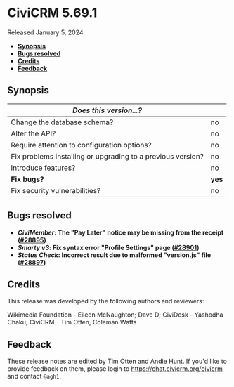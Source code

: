 # CiviCRM 5.69.1

Released January 5, 2024

- **[Synopsis](#synopsis)**
- **[Bugs resolved](#bugs)**
- **[Credits](#credits)**
- **[Feedback](#feedback)**

## <a name="synopsis"></a>Synopsis

| *Does this version...?*                                         |          |
| --------------------------------------------------------------- | -------- |
| Change the database schema?                                     | no       |
| Alter the API?                                                  | no       |
| Require attention to configuration options?                     | no       |
| Fix problems installing or upgrading to a previous version?     | no       |
| Introduce features?                                             | no       |
| **Fix bugs?**                                                   | **yes**  |
| Fix security vulnerabilities?                                   | no       |

## <a name="bugs"></a>Bugs resolved

* **_CiviMember_: The "Pay Later" notice may be missing from the receipt ([#28895](https://github.com/civicrm/civicrm-core/pull/28895))**
* **_Smarty v3_: Fix syntax error "Profile Settings" page ([#28901](https://github.com/civicrm/civicrm-core/pull/28901))**
* **_Status Check_: Incorrect result due to malformed "version.js" file ([#28897](https://github.com/civicrm/civicrm-core/pull/28897))**

## <a name="credits"></a>Credits

This release was developed by the following authors and reviewers:

Wikimedia Foundation - Eileen McNaughton; Dave D; CiviDesk - Yashodha Chaku; CiviCRM - Tim
Otten, Coleman Watts

## <a name="feedback"></a>Feedback

These release notes are edited by Tim Otten and Andie Hunt.  If you'd like to
provide feedback on them, please login to https://chat.civicrm.org/civicrm and
contact `@agh1`.
